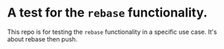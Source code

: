 # A test for the `rebase` functionality.

This repo is for testing the `rebase` functionality in a specific use case. It's about rebase then push.
